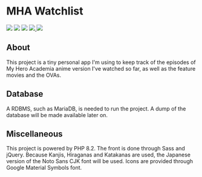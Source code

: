 # MHA Watchlist

<p>
    <picture>
        <img src=https://img.shields.io/badge/PHP-8.2-%237a86b8?logo=php&logoColor=FFF />
    </picture>
    <picture>
        <img src=https://img.shields.io/badge/jQuery-3.6-%230769AD?logo=jquery&logoColor=FFF />
    </picture>
    <picture>
        <img src="https://img.shields.io/badge/Sass-%23CC6699?logo=sass&logoColor=FFF" />
    </picture>
    <a href="https://fonts.google.com/noto/specimen/Noto+Sans+JP">
        <picture>
            <img src="https://img.shields.io/badge/Noto Sans JP-%234285F4?logo=googlefonts&logoColor=FFF" />
        </picture>
    </a>
    <a href="https://fonts.google.com/icons">
        <picture>
            <img src="https://img.shields.io/badge/Material Symbols-%234285F4?logo=googlefonts&logoColor=FFF" />
        </picture>
    </a>
</p>

## About
This project is a tiny personal app I'm using to keep track of the episodes of My Hero Academia anime version I've watched so far, as well as the feature movies and the OVAs.

## Database
A RDBMS, such as MariaDB, is needed to run the project. A dump of the database will be made available later on. 

## Miscellaneous

This project is powered by PHP 8.2. The front is done through Sass and jQuery. Because Kanjis, Hiraganas and Katakanas are used, the Japanese version of the Noto Sans CJK font will be used. Icons are provided through Google Material Symbols font.